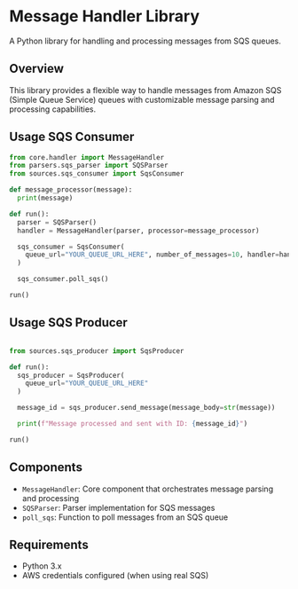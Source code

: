 # Message Handler Library

A Python library for handling and processing messages from SQS queues.

## Overview

This library provides a flexible way to handle messages from Amazon SQS (Simple Queue Service) queues with customizable message parsing and processing capabilities.

## Usage SQS Consumer

```python
from core.handler import MessageHandler
from parsers.sqs_parser import SQSParser
from sources.sqs_consumer import SqsConsumer

def message_processor(message):
  print(message)

def run():
  parser = SQSParser()
  handler = MessageHandler(parser, processor=message_processor)

  sqs_consumer = SqsConsumer(
    queue_url="YOUR_QUEUE_URL_HERE", number_of_messages=10, handler=handler
  )

  sqs_consumer.poll_sqs()

run()
```

## Usage SQS Producer

```python

from sources.sqs_producer import SqsProducer

def run():
  sqs_producer = SqsProducer(
    queue_url="YOUR_QUEUE_URL_HERE"
  )

  message_id = sqs_producer.send_message(message_body=str(message))

  print(f"Message processed and sent with ID: {message_id}")

run()
```

## Components

- `MessageHandler`: Core component that orchestrates message parsing and processing
- `SQSParser`: Parser implementation for SQS messages
- `poll_sqs`: Function to poll messages from an SQS queue

## Requirements

- Python 3.x
- AWS credentials configured (when using real SQS)

